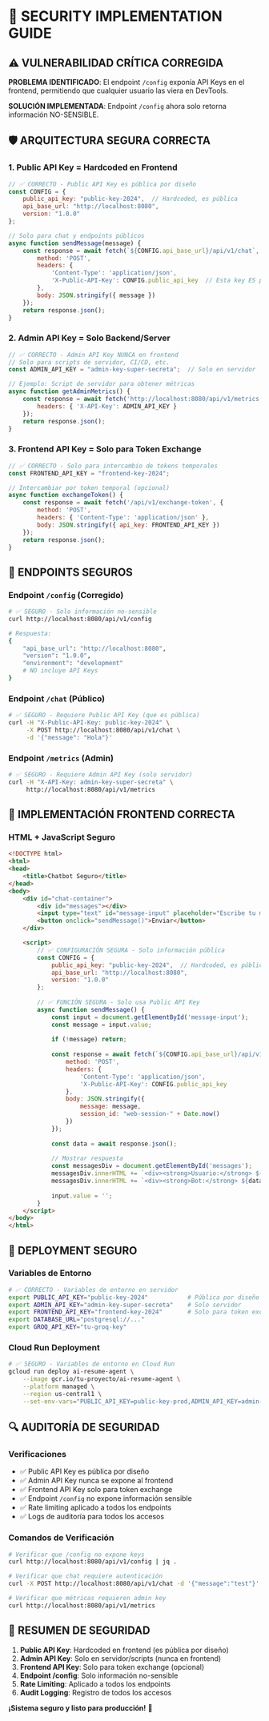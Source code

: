 # 🔐 SECURITY IMPLEMENTATION GUIDE

## ⚠️ **VULNERABILIDAD CRÍTICA CORREGIDA**

**PROBLEMA IDENTIFICADO**: El endpoint `/config` exponía API Keys en el frontend, permitiendo que cualquier usuario las viera en DevTools.

**SOLUCIÓN IMPLEMENTADA**: Endpoint `/config` ahora solo retorna información NO-SENSIBLE.

## 🛡️ **ARQUITECTURA SEGURA CORRECTA**

### **1. Public API Key = Hardcoded en Frontend**
```javascript
// ✅ CORRECTO - Public API Key es pública por diseño
const CONFIG = {
    public_api_key: "public-key-2024",  // Hardcoded, es pública
    api_base_url: "http://localhost:8080",
    version: "1.0.0"
};

// Solo para chat y endpoints públicos
async function sendMessage(message) {
    const response = await fetch(`${CONFIG.api_base_url}/api/v1/chat`, {
        method: 'POST',
        headers: {
            'Content-Type': 'application/json',
            'X-Public-API-Key': CONFIG.public_api_key  // Esta key ES pública
        },
        body: JSON.stringify({ message })
    });
    return response.json();
}
```

### **2. Admin API Key = Solo Backend/Server**
```javascript
// ✅ CORRECTO - Admin API Key NUNCA en frontend
// Solo para scripts de servidor, CI/CD, etc.
const ADMIN_API_KEY = "admin-key-super-secreta";  // Solo en servidor

// Ejemplo: Script de servidor para obtener métricas
async function getAdminMetrics() {
    const response = await fetch('http://localhost:8080/api/v1/metrics', {
        headers: { 'X-API-Key': ADMIN_API_KEY }
    });
    return response.json();
}
```

### **3. Frontend API Key = Solo para Token Exchange**
```javascript
// ✅ CORRECTO - Solo para intercambio de tokens temporales
const FRONTEND_API_KEY = "frontend-key-2024";

// Intercambiar por token temporal (opcional)
async function exchangeToken() {
    const response = await fetch('/api/v1/exchange-token', {
        method: 'POST',
        headers: { 'Content-Type': 'application/json' },
        body: JSON.stringify({ api_key: FRONTEND_API_KEY })
    });
    return response.json();
}
```

## 🔧 **ENDPOINTS SEGUROS**

### **Endpoint `/config` (Corregido)**
```bash
# ✅ SEGURO - Solo información no-sensible
curl http://localhost:8080/api/v1/config

# Respuesta:
{
    "api_base_url": "http://localhost:8080",
    "version": "1.0.0", 
    "environment": "development"
    # NO incluye API Keys
}
```

### **Endpoint `/chat` (Público)**
```bash
# ✅ SEGURO - Requiere Public API Key (que es pública)
curl -H "X-Public-API-Key: public-key-2024" \
     -X POST http://localhost:8080/api/v1/chat \
     -d '{"message": "Hola"}'
```

### **Endpoint `/metrics` (Admin)**
```bash
# ✅ SEGURO - Requiere Admin API Key (solo servidor)
curl -H "X-API-Key: admin-key-super-secreta" \
     http://localhost:8080/api/v1/metrics
```

## 📱 **IMPLEMENTACIÓN FRONTEND CORRECTA**

### **HTML + JavaScript Seguro**
```html
<!DOCTYPE html>
<html>
<head>
    <title>Chatbot Seguro</title>
</head>
<body>
    <div id="chat-container">
        <div id="messages"></div>
        <input type="text" id="message-input" placeholder="Escribe tu mensaje...">
        <button onclick="sendMessage()">Enviar</button>
    </div>

    <script>
        // ✅ CONFIGURACIÓN SEGURA - Solo información pública
        const CONFIG = {
            public_api_key: "public-key-2024",  // Hardcoded, es pública
            api_base_url: "http://localhost:8080",
            version: "1.0.0"
        };
        
        // ✅ FUNCIÓN SEGURA - Solo usa Public API Key
        async function sendMessage() {
            const input = document.getElementById('message-input');
            const message = input.value;
            
            if (!message) return;
            
            const response = await fetch(`${CONFIG.api_base_url}/api/v1/chat`, {
                method: 'POST',
                headers: {
                    'Content-Type': 'application/json',
                    'X-Public-API-Key': CONFIG.public_api_key
                },
                body: JSON.stringify({ 
                    message: message,
                    session_id: "web-session-" + Date.now()
                })
            });
            
            const data = await response.json();
            
            // Mostrar respuesta
            const messagesDiv = document.getElementById('messages');
            messagesDiv.innerHTML += `<div><strong>Usuario:</strong> ${message}</div>`;
            messagesDiv.innerHTML += `<div><strong>Bot:</strong> ${data.message}</div>`;
            
            input.value = '';
        }
    </script>
</body>
</html>
```

## 🚀 **DEPLOYMENT SEGURO**

### **Variables de Entorno**
```bash
# ✅ CORRECTO - Variables de entorno en servidor
export PUBLIC_API_KEY="public-key-2024"           # Pública por diseño
export ADMIN_API_KEY="admin-key-super-secreta"    # Solo servidor
export FRONTEND_API_KEY="frontend-key-2024"       # Solo para token exchange
export DATABASE_URL="postgresql://..."
export GROQ_API_KEY="tu-groq-key"
```

### **Cloud Run Deployment**
```bash
# ✅ SEGURO - Variables de entorno en Cloud Run
gcloud run deploy ai-resume-agent \
    --image gcr.io/tu-proyecto/ai-resume-agent \
    --platform managed \
    --region us-central1 \
    --set-env-vars="PUBLIC_API_KEY=public-key-prod,ADMIN_API_KEY=admin-key-prod,FRONTEND_API_KEY=frontend-key-prod"
```

## 🔍 **AUDITORÍA DE SEGURIDAD**

### **Verificaciones**
- ✅ Public API Key es pública por diseño
- ✅ Admin API Key nunca se expone al frontend
- ✅ Frontend API Key solo para token exchange
- ✅ Endpoint `/config` no expone información sensible
- ✅ Rate limiting aplicado a todos los endpoints
- ✅ Logs de auditoría para todos los accesos

### **Comandos de Verificación**
```bash
# Verificar que /config no expone keys
curl http://localhost:8080/api/v1/config | jq .

# Verificar que chat requiere autenticación
curl -X POST http://localhost:8080/api/v1/chat -d '{"message":"test"}'

# Verificar que métricas requieren admin key
curl http://localhost:8080/api/v1/metrics
```

## 🎯 **RESUMEN DE SEGURIDAD**

1. **Public API Key**: Hardcoded en frontend (es pública por diseño)
2. **Admin API Key**: Solo en servidor/scripts (nunca en frontend)
3. **Frontend API Key**: Solo para token exchange (opcional)
4. **Endpoint /config**: Solo información no-sensible
5. **Rate Limiting**: Aplicado a todos los endpoints
6. **Audit Logging**: Registro de todos los accesos

**¡Sistema seguro y listo para producción!** 🚀
